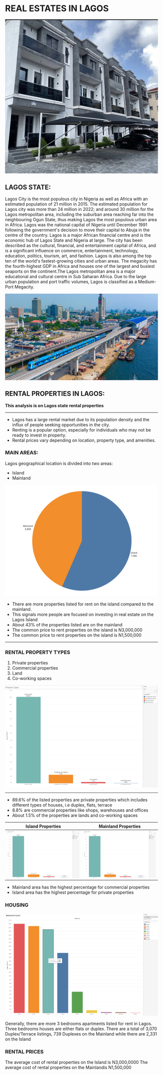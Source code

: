 # REAL ESTATES IN LAGOS

![](main.jpg)

## LAGOS STATE:

Lagos City is the most populous city in Nigeria as well as Africa with an estimated population of 21 million in 2015. The estimated population for Lagos city was more than 24 million in 2022; and around 30 million for the Lagos metropolitan area, including the suburban area reaching far into the neighbouring Ogun State, thus making Lagos the most populous urban area in Africa. Lagos was the national capital of Nigeria until December 1991 following the government's decision to move their capital to Abuja in the centre of the country. Lagos is a major African financial centre and is the economic hub of Lagos State and Nigeria at large. The city has been described as the cultural, financial, and entertainment capital of Africa, and is a significant influence on commerce, entertainment, technology, education, politics, tourism, art, and fashion. Lagos is also among the top ten of the world's fastest-growing cities and urban areas. The megacity has the fourth-highest GDP in Africa and houses one of the largest and busiest seaports on the continent.The Lagos metropolitan area is a major educational and cultural centre in Sub Saharan Africa. Due to the large urban population and port traffic volumes, Lagos is classified as a Medium-Port Megacity.

![](bluerail.jpeg)



## RENTAL PROPERTIES IN LAGOS:

**This analysis is on Lagos state rental properties**

---

* Lagos has a large rental market due to its population density and the influx of people seeking opportunities in the city.
*  Renting is a popular option, especially for individuals who may not be ready to invest in property. 
*  Rental prices vary depending on location, property type, and amenities.

### MAIN AREAS:

Lagos geographical location is divided into two areas:
* Island
* Mainland

![](islandvsmainland.png)

* There are more properties listed for rent on the island compared to the mainland.
* This signals more people are focused on investing in real estate on the Lagos Island
* About 43% of the properties listed are on the mainland
* The common price to rent properties on the island is N3,000,000
* The common price to rent properties on the island is N1,500,000
---

### RENTAL PROPERTY TYPES
1. Private properties
2. Commercial properties
3. Land
4. Co-working spaces

![](types.png)

---
* 89.6% of the listed properties are private properties which includes different types of houses, i.e duplex, flats, terrace
* 8.8% are commercial properties like shops, warehouses and offices
* About 1.5% of the properties are lands and co-working spaces


Island Properties             |  Mainland Properties
:-------------------------:|:-------------------------:
![](island_type.png)  |  ![](island_type.png)


* Mainland area has the highest percentage for commercial properties
* Island area has the highest percentage for private properties

### HOUSING
![](housing.png)

Generally, there are more 3 bedrooms apartments listed for rent in Lagos. Three bedrooms houses are either flats or duplex.
There are a total of 3,070 Duplex/Terrace listings, 739 Duplexes on the Mainland while there are 2,331 on the Island


### RENTAL PRICES

The average cost of rental properties on the Island is N3,000,0000
The average cost of rental properties on the Mainlandis N1,500,000
